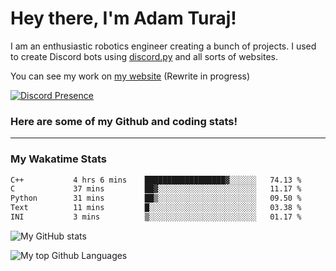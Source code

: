 # Hey there, I'm Adam Turaj!

I am an enthusiastic robotics engineer creating a bunch of projects. I used to create Discord bots using [discord.py](https://github.com/Rapptz/discord.py) and all sorts of websites.

You can see my work on [my website](https://adamturaj.com) (Rewrite in progress)

[![Discord Presence](https://lanyard.cnrad.dev/api/374147012599218176)](https://discord.com/users/374147012599218176)

### Here are some of my Github and coding stats!

---
### My Wakatime Stats
<!--START_SECTION:waka-->

```txt
C++           4 hrs 6 mins    ██████████████████▓░░░░░░   74.13 %
C             37 mins         ██▓░░░░░░░░░░░░░░░░░░░░░░   11.17 %
Python        31 mins         ██▒░░░░░░░░░░░░░░░░░░░░░░   09.50 %
Text          11 mins         █░░░░░░░░░░░░░░░░░░░░░░░░   03.38 %
INI           3 mins          ▒░░░░░░░░░░░░░░░░░░░░░░░░   01.17 %
```

<!--END_SECTION:waka-->

![My GitHub stats](https://github-readme-stats.vercel.app/api?username=AdamTuraj&count_private=true&theme=dark)

![My top Github Languages](https://github-readme-stats.vercel.app/api/top-langs/?username=AdamTuraj&layout=compact&count_private=true&theme=dark)

